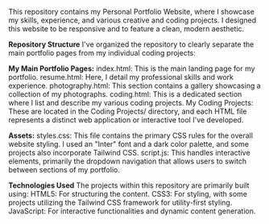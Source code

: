 This repository contains my Personal Portfolio Website, where I showcase my skills, experience, and various creative and coding projects. I designed this website to be responsive and to feature a clean, modern aesthetic.

**Repository Structure**
I've organized the repository to clearly separate the main portfolio pages from my individual coding projects:

**My Main Portfolio Pages:**
index.html: This is the main landing page for my portfolio.
resume.html: Here, I detail my professional skills and work experience.
photography.html: This section contains a gallery showcasing a collection of my photographs.
coding.html: This is a dedicated section where I list and describe my various coding projects.
My Coding Projects: These are located in the Coding Projects/ directory, and each HTML file represents a distinct web application or interactive tool I've developed.

**Assets:**
styles.css: This file contains the primary CSS rules for the overall website styling. I used an "Inter" font and a dark color palette, and some projects also incorporate Tailwind CSS.
script.js: This handles interactive elements, primarily the dropdown navigation that allows users to switch between sections of my portfolio.

**Technologies Used**
The projects within this repository are primarily built using:
HTML5: For structuring the content.
CSS3: For styling, with some projects utilizing the Tailwind CSS framework for utility-first styling.
JavaScript: For interactive functionalities and dynamic content generation.
